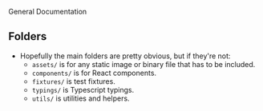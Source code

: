 General Documentation

## Folders
  - Hopefully the main folders are pretty obvious, but if they're not:
    - `assets/` is for any static image or binary file that has to be included.
    - `components/` is for React components.
    - `fixtures/` is test fixtures.
    - `typings/` is Typescript typings.
    - `utils/` is utilities and helpers.
